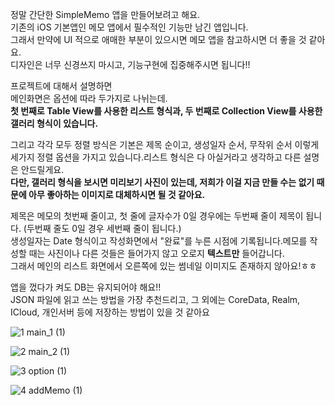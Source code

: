 정말 간단한 SimpleMemo 앱을 만들어보려고 해요.  
기존의 iOS 기본앱인 메모 앱에서 필수적인 기능만 남긴 앱입니다.  
그래서 만약에 UI 적으로 애매한 부분이 있으시면 메모 앱을 참고하시면 더 좋을 것 같아요.  
디자인은 너무 신경쓰지 마시고, 기능구현에 집중해주시면 됩니다!!





프로젝트에 대해서 설명하면  
메인화면은 옵션에 따라 두가지로 나뉘는데.  
**첫 번째로 Table View를 사용한 리스트 형식과, 두 번째로 Collection View를 사용한 갤러리 형식이 있습니다.**  


그리고 각각 모두 정렬 방식은 기본은 제목 순이고, 생성일자 순서, 무작위 순서 이렇게 세가지 정렬 옵션을 가지고 있습니다.리스트 형식은 다 아실거라고 생각하고 다른 설명은 안드릴게요.  
**다만, 갤러리 형식을 보시면 미리보기 사진이 있는데, 저희가 이걸 지금 만들 수는 없기 때문에 아무 좋아하는 이미지로 대체하시면 될 것 같아요.**



제목은 메모의 첫번째 줄이고, 첫 줄에 글자수가 0일 경우에는 두번째 줄이 제목이 됩니다. (두번째 줄도 0일 경우 세번째 줄이 됩니다.)  
생성일자는 Date 형식이고 작성화면에서 "완료"를 누른 시점에 기록됩니다.메모를 작성할 때는 사진이나 다른 것들은 들어가지 않고 오로지 **텍스트만** 들어갑니다.  
그래서 메인의 리스트 화면에서 오른쪽에 있는 썸네일 이미지도 존재하지 않아요!ㅎㅎ



앱을 껐다가 켜도 DB는 유지되어야 해요!!  
JSON 파일에 읽고 쓰는 방법을 가장 추천드리고, 그 외에는 CoreData, Realm, ICloud, 개인서버 등에 저장하는 방법이 있을 것 같아요





![1 main_1 (1)](https://user-images.githubusercontent.com/53016167/190380931-1f53ed86-11c2-4a21-a7e8-be59e1a9457c.png)

![2 main_2 (1)](https://user-images.githubusercontent.com/53016167/190380929-146ce325-7236-4b34-b326-d6b213cd535f.png)

![3 option (1)](https://user-images.githubusercontent.com/53016167/190380924-22904e55-22aa-439b-9e44-a4988cffdd33.png)

![4 addMemo (1)](https://user-images.githubusercontent.com/53016167/190380915-56697aa5-cbce-4270-b176-0ccee7f7d581.png)
